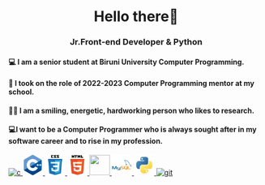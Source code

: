<h1 align="center">Hello there👋</h1>
<h3 align="center">Jr.Front-end Developer & Python</h3>

#### :computer: I am a senior student at Biruni University Computer Programming.
#### :school: I took on the role of 2022-2023 Computer Programming mentor at my school.
#### :raising_hand_woman: I am a smiling, energetic, hardworking person who likes to research.
#### :computer:I want to be a Computer Programmer who is always sought after in my software career and to rise in my profession.
<p align="left">


<p align="left"> <a href="https://www.cprogramming.com/" target="_blank" rel="noreferrer"> <img src="https://www.mustafayemural.com/wp-content/uploads/2020/09/Cover_C_1.png" alt="c" width="40" height="40"/> </a> <a href="https://www.w3schools. com/cpp/" target="_blank" rel="noreferrer"> <img src="https://raw.githubusercontent.com/devicons/devicon/master/icons/cplusplus/cplusplus-original.svg" alt=" cplusplus" width="40" height="40"/> </a> <a href="https://www.w3schools.com/css/" target="_blank" rel="noreferrer"> <img src="https://raw.githubusercontent.com/devicons/devicon/master/icons/css3/css3-original-wordmark.svg" alt="css3" width="40" height="40"/> <a href="https://www.w3.org/html/" target= "_blank" rel="noreferrer"> <img src="https://raw.githubusercontent.com/devicons/devicon/master/icons/html5/html5-original-wordmark.svg" alt="html5" width=" 40" yükseklik="40"/> </a><a href="https://www.javascript.com/" target="_blank" rel="noreferrer"> <img src="https://upload.wikimedia.org/wikipedia/commons/thumb/9/99/Unofficial_JavaScript_logo_2.svg/1200px-Unofficial_JavaScript_logo_2.svg.png" width="40" height="40"/> </a> <a href="https://www.mysql .com/" target="_blank" rel="noreferrer"> <img src="https://raw.githubusercontent.com/devicons/devicon/master/icons/mysql/mysql-original-wordmark.svg" alt= "mysql" width="40" height="40"/> </a> <a href="https://www.python.org" target="_blank" rel="noreferrer"> <img src="https://raw.githubusercontent.com/devicons/devicon/master/icons/python/python-original.svg" alt="python" width="40" height="40"/> </a ><a href="https://git-scm.com/" target="_blank" rel="noreferrer"> <img src="https://git-scm.com/images/logos/downloads/Git-Icon-1788C.png" alt="git" width="40" height="40"/> </p>
